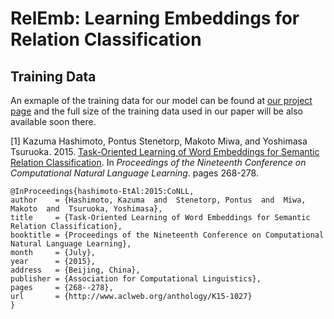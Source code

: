 # RelEmb: Learning Embeddings for Relation Classification

## Training Data
An exmaple of the training data for our model can be found at <a href="http://www.logos.t.u-tokyo.ac.jp/~hassy/publications/conll2015/">our project page</a> and the full size of the training data used in our paper will be also available soon there.

[1] Kazuma Hashimoto, Pontus Stenetorp, Makoto Miwa, and Yoshimasa Tsuruoka. 2015. <a href="http://www.logos.t.u-tokyo.ac.jp/~hassy/publications/conll2015/">Task-Oriented Learning of Word Embeddings for Semantic Relation Classification<a/>. In <i>Proceedings of the Nineteenth Conference on Computational Natural Language Learning</i>. pages 268-278.

    @InProceedings{hashimoto-EtAl:2015:CoNLL,
    author    = {Hashimoto, Kazuma  and  Stenetorp, Pontus  and  Miwa, Makoto  and  Tsuruoka, Yoshimasa},
    title     = {Task-Oriented Learning of Word Embeddings for Semantic Relation Classification},
    booktitle = {Proceedings of the Nineteenth Conference on Computational Natural Language Learning},
    month     = {July},
    year      = {2015},
    address   = {Beijing, China},
    publisher = {Association for Computational Linguistics},
    pages     = {268--278},
    url       = {http://www.aclweb.org/anthology/K15-1027}
    }
